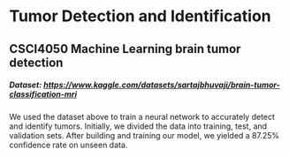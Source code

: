 # Tumor Detection and Identification
## CSCI4050 Machine Learning brain tumor detection
##### Dataset: https://www.kaggle.com/datasets/sartajbhuvaji/brain-tumor-classification-mri

We used the dataset above to train a neural network to accurately detect and identify tumors. Initially, we divided the data into training, test, and validation sets.
After building and training our model, we yielded a 87.25% confidence rate on unseen data. 
